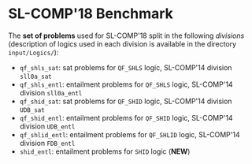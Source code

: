 # SL-COMP'18 Benchmark #

The **set of problems** used for SL-COMP'18
split in the following _divisions_
(description of logics used in each division is available
in the directory `input/Logics/`):

* `qf_shls_sat`: sat problems for `QF_SHLS` logic, SL-COMP'14 division `sll0a_sat`
* `qf_shls_entl`: entailment problems for `QF_SHLS` logic, SL-COMP'14 division `sll0a_entl`
* `qf_shid_sat`: sat problems for `QF_SHID` logic, SL-COMP'14 division `UDB_sat`
* `qf_shid_entl`: entailment problems for `QF_SHID` logic, SL-COMP'14 division `UDB_entl`
* `qf_shlid_entl`: entailment problems for `QF_SHLID` logic, SL-COMP'14 division `FDB_entl`
* `shid_entl`: entailment problems for `SHID` logic (**NEW**)


